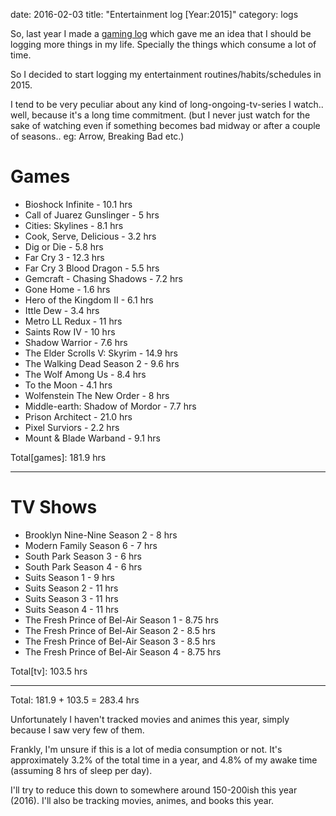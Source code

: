 date: 2016-02-03
title: "Entertainment log [Year:2015]"
category: logs

So, last year I made a [gaming log](/blog/entertainment-log-2014) which gave me an idea that I should be logging more things in my life. Specially the things which consume a lot of time.

So I decided to start logging my entertainment routines/habits/schedules in 2015.

I tend to be very peculiar about any kind of long-ongoing-tv-series I watch.. well, because it's a long time commitment. (but I never just watch for the sake of watching even if something becomes bad midway or after a couple of seasons.. eg: Arrow, Breaking Bad etc.)

# Games

* Bioshock Infinite - 10.1 hrs
* Call of Juarez Gunslinger - 5 hrs
* Cities: Skylines - 8.1 hrs
* Cook, Serve, Delicious - 3.2 hrs
* Dig or Die - 5.8 hrs
* Far Cry 3 - 12.3 hrs
* Far Cry 3 Blood Dragon - 5.5 hrs
* Gemcraft - Chasing Shadows - 7.2 hrs
* Gone Home - 1.6 hrs
* Hero of the Kingdom II - 6.1 hrs
* Ittle Dew - 3.4 hrs
* Metro LL Redux - 11 hrs
* Saints Row IV - 10 hrs
* Shadow Warrior - 7.6 hrs
* The Elder Scrolls V: Skyrim - 14.9 hrs
* The Walking Dead Season 2 - 9.6 hrs
* The Wolf Among Us - 8.4 hrs
* To the Moon - 4.1 hrs
* Wolfenstein The New Order - 8 hrs
* Middle-earth: Shadow of Mordor - 7.7 hrs
* Prison Architect - 21.0 hrs
* Pixel Surviors - 2.2 hrs
* Mount & Blade Warband - 9.1 hrs

Total[games]: 181.9 hrs

---

# TV Shows

* Brooklyn Nine-Nine Season 2 - 8 hrs
* Modern Family Season 6 - 7 hrs
* South Park Season 3 - 6 hrs
* South Park Season 4 - 6 hrs
* Suits Season 1 - 9 hrs
* Suits Season 2 - 11 hrs
* Suits Season 3 - 11 hrs
* Suits Season 4 - 11 hrs
* The Fresh Prince of Bel-Air Season 1 - 8.75 hrs
* The Fresh Prince of Bel-Air Season 2 - 8.5 hrs
* The Fresh Prince of Bel-Air Season 3 - 8.5 hrs
* The Fresh Prince of Bel-Air Season 4 - 8.75 hrs

Total[tv]: 103.5 hrs

---

Total: 181.9 + 103.5 = 283.4 hrs

Unfortunately I haven't tracked movies and animes this year, simply because I saw very few of them.

Frankly, I'm unsure if this is a lot of media consumption or not. It's approximately 3.2% of the total time in a year, and 4.8% of my awake time (assuming 8 hrs of sleep per day).

I'll try to reduce this down to somewhere around 150-200ish this year (2016). I'll also be tracking movies, animes, and books this year.
